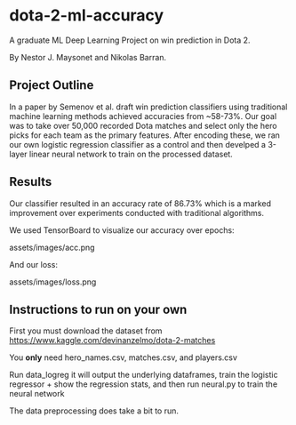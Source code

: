 # dota-2-ml-accuracy

A graduate ML Deep Learning Project on win prediction in Dota 2.

By Nestor J. Maysonet and Nikolas Barran.

## Project Outline

In a paper by Semenov et al. draft win prediction classifiers using traditional machine learning methods
achieved accuracies from ~58-73%. Our goal was to take over 50,000 recorded Dota matches and select only
the hero picks for each team as the primary features. After encoding these, we ran our own logistic regression
classifier as a control and then develped a 3-layer linear neural network to train on the processed dataset.

## Results

Our classifier resulted in an accuracy rate of 86.73% which is a marked improvement over experiments conducted
with traditional algorithms.

We used TensorBoard to visualize our accuracy over epochs:

assets/images/acc.png

And our loss:

assets/images/loss.png

## Instructions to run on your own

First you must download the dataset from https://www.kaggle.com/devinanzelmo/dota-2-matches

You **only** need hero_names.csv, matches.csv, and players.csv

Run data_logreg it will output the underlying dataframes, train the logistic regressor +
show the regression stats, and then run neural.py to train the neural network

The data preprocessing does take a bit to run.
